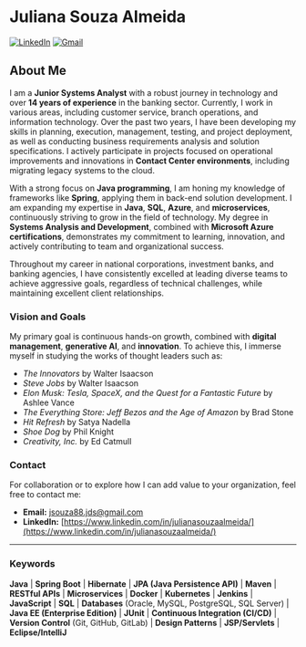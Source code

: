 # Juliana Souza Almeida

[![LinkedIn](https://img.shields.io/badge/LinkedIn-0077B5?style=for-the-badge&logo=linkedin&logoColor=white)](https://www.linkedin.com/in/julianasouzaalmeida/) 
[![Gmail](https://img.shields.io/badge/Gmail-D14836?style=for-the-badge&logo=gmail&logoColor=white)](mailto:jsouza88.jds@gmail.com)

## About Me

I am a **Junior Systems Analyst** with a robust journey in technology and over **14 years of experience** in the banking sector. Currently, I work in various areas, including customer service, branch operations, and information technology. Over the past two years, I have been developing my skills in planning, execution, management, testing, and project deployment, as well as conducting business requirements analysis and solution specifications. I actively participate in projects focused on operational improvements and innovations in **Contact Center environments**, including migrating legacy systems to the cloud.

With a strong focus on **Java programming**, I am honing my knowledge of frameworks like **Spring**, applying them in back-end solution development. I am expanding my expertise in **Java**, **SQL**, **Azure**, and **microservices**, continuously striving to grow in the field of technology. My degree in **Systems Analysis and Development**, combined with **Microsoft Azure certifications**, demonstrates my commitment to learning, innovation, and actively contributing to team and organizational success.

Throughout my career in national corporations, investment banks, and banking agencies, I have consistently excelled at leading diverse teams to achieve aggressive goals, regardless of technical challenges, while maintaining excellent client relationships.

### Vision and Goals

My primary goal is continuous hands-on growth, combined with **digital management**, **generative AI**, and **innovation**. To achieve this, I immerse myself in studying the works of thought leaders such as:
- *The Innovators* by Walter Isaacson
- *Steve Jobs* by Walter Isaacson
- *Elon Musk: Tesla, SpaceX, and the Quest for a Fantastic Future* by Ashlee Vance
- *The Everything Store: Jeff Bezos and the Age of Amazon* by Brad Stone
- *Hit Refresh* by Satya Nadella
- *Shoe Dog* by Phil Knight
- *Creativity, Inc.* by Ed Catmull

### Contact
For collaboration or to explore how I can add value to your organization, feel free to contact me:

- **Email:** [jsouza88.jds@gmail.com](mailto:jsouza88.jds@gmail.com)
- **LinkedIn:** [https://www.linkedin.com/in/julianasouzaalmeida/](https://www.linkedin.com/in/julianasouzaalmeida/)

---

### Keywords
**Java** | **Spring Boot** | **Hibernate** | **JPA (Java Persistence API)** | **Maven** | **RESTful APIs** | **Microservices** | **Docker** | **Kubernetes** | **Jenkins** | **JavaScript** | **SQL** | **Databases** (Oracle, MySQL, PostgreSQL, SQL Server) | **Java EE (Enterprise Edition)** | **JUnit** | **Continuous Integration (CI/CD)** | **Version Control** (Git, GitHub, GitLab) | **Design Patterns** | **JSP/Servlets** | **Eclipse/IntelliJ**

